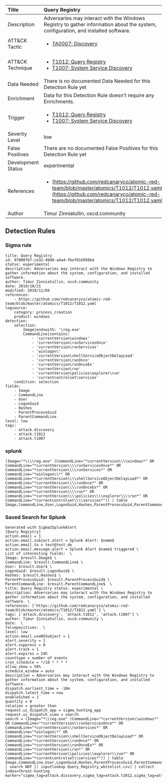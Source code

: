 | Title                | Query Registry                                                                                                                                                 |
|:---------------------|:------------------------------------------------------------------------------------------------------------------------------------------------------------|
| Description          | Adversaries may interact with the Windows Registry to gather information about the system, configuration, and installed software.                                                                                                                                           |
| ATT&amp;CK Tactic    |  <ul><li>[TA0007: Discovery](https://attack.mitre.org/tactics/TA0007)</li></ul>  |
| ATT&amp;CK Technique | <ul><li>[T1012: Query Registry](https://attack.mitre.org/techniques/T1012)</li><li>[T1007: System Service Discovery](https://attack.mitre.org/techniques/T1007)</li></ul>  |
| Data Needed          |  There is no documented Data Needed for this Detection Rule yet  |
| Enrichment           |  Data for this Detection Rule doesn't require any Enrichments.  |
| Trigger              | <ul><li>[T1012: Query Registry](../Triggers/T1012.md)</li><li>[T1007: System Service Discovery](../Triggers/T1007.md)</li></ul>  |
| Severity Level       | low |
| False Positives      |  There are no documented False Positives for this Detection Rule yet  |
| Development Status   | experimental |
| References           | <ul><li>[https://github.com/redcanaryco/atomic-red-team/blob/master/atomics/T1012/T1012.yaml](https://github.com/redcanaryco/atomic-red-team/blob/master/atomics/T1012/T1012.yaml)</li></ul>  |
| Author               | Timur Zinniatullin, oscd.community |


## Detection Rules

### Sigma rule

```
title: Query Registry
id: 970007b7-ce32-49d0-a4a4-fbef016950bd
status: experimental
description: Adversaries may interact with the Windows Registry to gather information about the system, configuration, and installed software.
author: Timur Zinniatullin, oscd.community
date: 2019/10/21
modified: 2019/11/04
references:
    - https://github.com/redcanaryco/atomic-red-team/blob/master/atomics/T1012/T1012.yaml
logsource:
    category: process_creation
    product: windows
detection:
    selection:
        Image|endswith: '\reg.exe'
        CommandLine|contains:
            - 'currentVersion\windows'
            - 'currentVersion\runServicesOnce'
            - 'currentVersion\runServices'
            - 'winlogon\'
            - 'currentVersion\shellServiceObjectDelayLoad'
            - 'currentVersion\runOnce'
            - 'currentVersion\runOnceEx'
            - 'currentVersion\run'
            - 'currentVersion\policies\explorer\run'
            - 'currentcontrolset\services'
    condition: selection
fields:
    - Image
    - CommandLine
    - User
    - LogonGuid
    - Hashes
    - ParentProcessGuid
    - ParentCommandLine
level: low
tags:
    - attack.discovery
    - attack.t1012
    - attack.t1007

```





### splunk
    
```
(Image="*\\\\reg.exe" (CommandLine="*currentVersion\\\\windows*" OR CommandLine="*currentVersion\\\\runServicesOnce*" OR CommandLine="*currentVersion\\\\runServices*" OR CommandLine="*winlogon\\*" OR CommandLine="*currentVersion\\\\shellServiceObjectDelayLoad*" OR CommandLine="*currentVersion\\\\runOnce*" OR CommandLine="*currentVersion\\\\runOnceEx*" OR CommandLine="*currentVersion\\\\run*" OR CommandLine="*currentVersion\\\\policies\\\\explorer\\\\run*" OR CommandLine="*currentcontrolset\\\\services*")) | table Image,CommandLine,User,LogonGuid,Hashes,ParentProcessGuid,ParentCommandLine
```






### Saved Search for Splunk

```
Generated with Sigma2SplunkAlert
[Query Registry]
action.email = 1
action.email.subject.alert = Splunk Alert: $name$
action.email.to = test@test.de
action.email.message.alert = Splunk Alert $name$ triggered \
List of interesting fields:  \
Image: $result.Image$ \
CommandLine: $result.CommandLine$ \
User: $result.User$ \
LogonGuid: $result.LogonGuid$ \
Hashes: $result.Hashes$ \
ParentProcessGuid: $result.ParentProcessGuid$ \
ParentCommandLine: $result.ParentCommandLine$  \
title: Query Registry status: experimental \
description: Adversaries may interact with the Windows Registry to gather information about the system, configuration, and installed software. \
references: ['https://github.com/redcanaryco/atomic-red-team/blob/master/atomics/T1012/T1012.yaml'] \
tags: ['attack.discovery', 'attack.t1012', 'attack.t1007'] \
author: Timur Zinniatullin, oscd.community \
date:  \
falsepositives:  \
level: low
action.email.useNSSubject = 1
alert.severity = 1
alert.suppress = 0
alert.track = 1
alert.expires = 24h
counttype = number of events
cron_schedule = */10 * * * *
allow_skew = 50%
schedule_window = auto
description = Adversaries may interact with the Windows Registry to gather information about the system, configuration, and installed software.
dispatch.earliest_time = -10m
dispatch.latest_time = now
enableSched = 1
quantity = 0
relation = greater than
request.ui_dispatch_app = sigma_hunting_app
request.ui_dispatch_view = search
search = (Image="*\\reg.exe" (CommandLine="*currentVersion\\windows*" OR CommandLine="*currentVersion\\runServicesOnce*" OR CommandLine="*currentVersion\\runServices*" OR CommandLine="*winlogon\*" OR CommandLine="*currentVersion\\shellServiceObjectDelayLoad*" OR CommandLine="*currentVersion\\runOnce*" OR CommandLine="*currentVersion\\runOnceEx*" OR CommandLine="*currentVersion\\run*" OR CommandLine="*currentVersion\\policies\\explorer\\run*" OR CommandLine="*currentcontrolset\\services*")) | table Image,CommandLine,User,LogonGuid,Hashes,ParentProcessGuid,ParentCommandLine,host | search NOT [| inputlookup Query_Registry_whitelist.csv] | collect index=threat-hunting marker="sigma_tag=attack.discovery,sigma_tag=attack.t1012,sigma_tag=attack.t1007,level=low"
```
